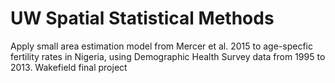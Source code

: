 # UW Spatial Statistical Methods

Apply small area estimation model from Mercer et al. 2015 to age-specfic fertility rates in Nigeria, using Demographic Health Survey data from 1995 to 2013. Wakefield final project
